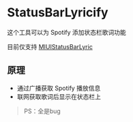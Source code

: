# StatusBarLyricify


这个工具可以为 Spotify 添加状态栏歌词功能

目前仅支持 [MIUIStatusBarLyric](https://github.com/577fkj/MIUIStatusBarLyric)

## 原理
- 通过广播获取 Spotify 播放信息
- 联网获取歌词后显示在状态栏上

> PS：全是bug
